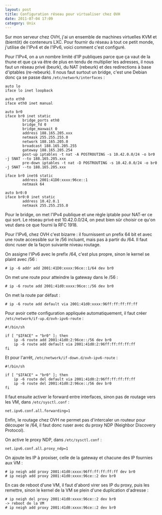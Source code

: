 ```yaml
---
layout: post
title: Configuration réseau pour virtualiser chez OVH
date: 2011-07-04 17:09
category: Unix
---
```


Sur mon serveur chez OVH, j'ai un ensemble de machines virtuelles KVM et
(bientôt) de conteneurs LXC. Pour fournir du réseau à tout ce petit
monde, j'utilise de l'IPv4 et de l'IPv6, voici comment c'est configuré.

Pour l'IPv4, on a un nombre limité d'IP publiques parce que ça vaut de
la thune et que ça va être de plus en tendu de multiplier les adresses,
il nous faut un réseau privé (beurk), du NAT (rebeurk) et des
redirections à base d'iptables (re-rebeurk). Il nous faut surtout un
bridge, c'est une Debian donc ça se passe dans
`/etc/network/interfaces` :

    
    auto lo
    iface lo inet loopback
    
    auto eth0
    iface eth0 inet manual
    
    auto br0
    iface br0 inet static
            bridge_ports eth0
            bridge_fd 0
            bridge_maxwait 0
            address 188.165.205.xxx
            netmask 255.255.255.0
            network 188.165.205.0
            broadcast 188.165.205.255
            gateway 188.165.205.254
            post-up iptables -t nat -A POSTROUTING -s 10.42.0.0/24 -o br0 -j SNAT --to 188.165.205.xxx
            pre-down iptables -t nat -D POSTROUTING -s 10.42.0.0/24 -o br0 -j SNAT --to 188.165.205.xxx
    
    iface br0 inet6 static
            address 2001:41D0:xxxx:96ce::1
            netmask 64
    
    auto br0:0
    iface br0:0 inet static
            address 10.42.0.1
            netmask 255.255.255.0
    

Pour le bridge, on met l'IPv4 publique et une règle iptable pour NAT-er
ce qui sort. Le réseau privé est 10.42.0.0/24, on peut bien sûr choisir
ce qu'on veut dans ce que fourni la RFC 1918.

Pour l'IPv6, chez OVH c'est bizarre : il fournissent un prefix 64 bit et
avec une route accessible sur le /56 incluant, mais pas à partir du /64.
Il faut donc ruser de la façon suivante niveau routage.

On assigne l'IPv6 avec le prefix /64, c'est plus propre, sinon le kernel se plaint avec /56 :

    
    # ip -6 addr add 2001:41D0:xxxx:96ce::1/64 dev br0
    
    
On met une route pour atteindre la gateway dans le /56 :

    
    # ip -6 route add 2001:41d0:xxxx:96ce::/56 dev br0
    

On met la route par défaut :

    
    # ip -6 route add default via 2001:41d0:xxxx:96ff:ff:ff:ff:ff
    

Pour avoir cette configuration appliquée automatiquement, il faut créer
`/etc/network/if-up.d/ovh-ipv6-route` :

    
    #!/bin/sh
    
    if [ "$IFACE" = "br0" ]; then
        ip -6 route add 2001:41d0:2:96ce::/56 dev br0
        ip -6 route add default via 2001:41d0:2:96ff:ff:ff:ff:ff
    fi
    

Et pour l'arrêt, `/etc/network/if-down.d/ovh-ipv6-route` :

    
    #!/bin/sh
    
    if [ "$IFACE" = "br0" ]; then
        ip -6 route del default via 2001:41d0:2:96ff:ff:ff:ff:ff
        ip -6 route del 2001:41d0:2:96ce::/56 dev br0
    fi
    

Il faut ensuite activer le forward entre interfaces, sinon pas de
routage vers les VM, dans `/etc/sysctl.conf` :

    
    net.ipv6.conf.all.forwarding=1
    

Enfin, le routage chez OVH ne permet pas d'intercaler un routeur pour
découper le /64, il faut donc ruser avec du proxy NDP (Neighbor
Discovery Protocol).

On active le proxy NDP, dans `/etc/sysctl.conf` :

    
    net.ipv6.conf.all.proxy_ndp=1
    

On ajoute les IP à proxiser, celle de la gateway et chacune des IP
    fournies aux VM :

    
    # ip neigh add proxy 2001:41d0:xxxx:96ff:ff:ff:ff:ff dev br0
    # ip neigh add proxy 2001:41d0:xxxx:96ce::2 dev br0
    

En cas de reboot d'une VM, il faut d'abord virer ses IP du proxy, puis
les remettre, sinon le kernel de la VM se plein d'une duplication
d'adresse :

    
    # ip neigh del proxy 2001:41d0:xxxx:96ce::2 dev br0
    -> reboot de la VM
    # ip neigh add proxy 2001:41d0:xxxx:96ce::2 dev br0
    

